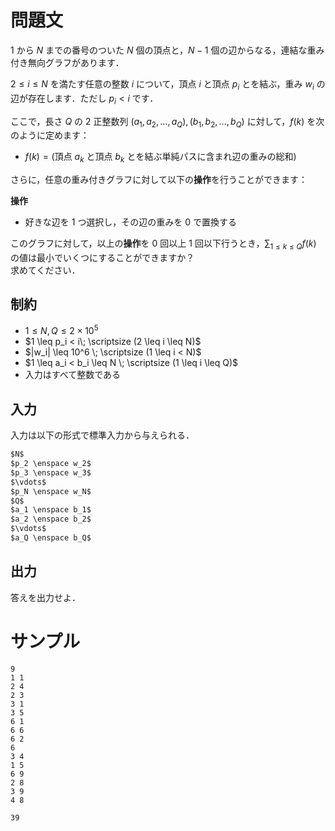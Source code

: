 問題文
=====
$1$ から $N$ までの番号のついた $N$ 個の頂点と，$N-1$ 個の辺からなる，連結な重み付き無向グラフがあります．  

$2 \leq i \leq N$ を満たす任意の整数 $i$ について，頂点 $i$ と頂点 $p_i$ とを結ぶ，重み $w_i$ の辺が存在します．ただし $p_i < i$ です．

ここで，長さ $Q$ の $2$ 正整数列 $(a_1, a_2, \ldots, a_Q), (b_1, b_2, \ldots, b_Q)$ に対して，$f(k)$ を次のように定めます：
- $f(k) = ($頂点 $a_k$ と頂点 $b_k$ とを結ぶ単純パスに含まれ辺の重みの総和$)$


さらに，任意の重み付きグラフに対して以下の**操作**を行うことができます：

**操作**
- 好きな辺を $1$ つ選択し，その辺の重みを $0$ で置換する


このグラフに対して，以上の**操作**を $0$ 回以上 $1$ 回以下行うとき，$\displaystyle \sum_{1 \leq k \leq Q} f(k)$ の値は最小でいくつにすることができますか？  
求めてください．  

制約
-----
- $1 \leq N, Q \leq 2 \times 10^5$
- $1 \leq p_i < i\; \scriptsize (2 \leq i \leq N)$ 
- $|w_i| \leq 10^6 \; \scriptsize (1 \leq i < N)$
- $1 \leq a_i < b_i \leq N \; \scriptsize (1 \leq i \leq Q)$
- 入力はすべて整数である

入力
-----
入力は以下の形式で標準入力から与えられる．
```md
$N$  
$p_2 \enspace w_2$  
$p_3 \enspace w_3$  
$\vdots$  
$p_N \enspace w_N$  
$Q$  
$a_1 \enspace b_1$  
$a_2 \enspace b_2$  
$\vdots$  
$a_Q \enspace b_Q$  
```

出力
-----
答えを出力せよ．  

サンプル
=====
```入力例1
9
1 1
2 4
2 3
3 1
3 5
6 1
6 6
6 2
6
3 4
1 5
6 9
2 8
3 9
4 8
```
```出力例1
39
```
